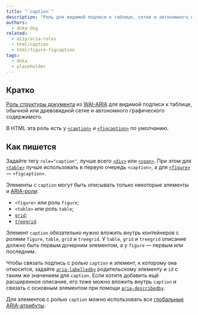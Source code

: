 ```yaml
---
title: "`caption`"
description: "Роль для видимой подписи к таблице, сетке и автономного графического содержимого с ролью figure."
authors:
  - doka-dog
related:
  - a11y/aria-roles
  - html/caption
  - html/figure-figcaption
tags:
  - doka
  - placeholder
---
```


## Кратко

[Роль структуры документа](/a11y/aria-roles/#roli-struktury-dokumenta) из [WAI-ARIA](/a11y/aria-intro/#specifikaciya) для видимой подписи к таблице, обычной или древовидной сетке и автономного графического содержимого.

В HTML эта роль есть у [`<caption>`](/html/caption/) и [`<figcaption>`](/html/figure-figcaption/) по умолчанию.

## Как пишется

Задайте тегу `role="caption"`, лучше всего [`<div>`](/html/div/) или [`<span>`](/html/span/). При этом для [`<table>`](/html/tables/) лучше использовать в первую очередь `<caption>`, а для [`<figure>`](/html/figure-figcaption/) — `<figcaption>`.

Элементы с `caption` могут быть описывать только некоторые элементы и [ARIA-роли](/a11y/aria-roles/):

- `<figure>` или роль `figure`;
- `<table>` или роль `table`;
- [`grid`](/a11y/role-grid/);
- [`treegrid`](/a11y/role-treegrid/).

Элемент `caption` обязательно нужно вложить внутрь контейнеров с ролями `figure`, `table`, `grid` и `treegrid`. У `table`, `grid` и `treegrid` описание должно быть первым дочерним элементом, а у `figure` — первым или последним.

Чтобы связать подпись с ролью `caption` и элемент, к которому она относится, задайте [`aria-labelledby`](/a11y/aria-labelledby/) родительскому элементу и `id` с таким же значением для `caption`. Если хотите добавить ещё расширенное описание, его тоже можно вложить внутрь `caption` и связать с основным элементом при помощи [`aria-describedby`](/a11y/aria-describedby/).

Для элементов с ролью `caption` можно использовать все [глобальные ARIA-атрибуты](/a11y/aria-attrs/#globalnye-atributy).
